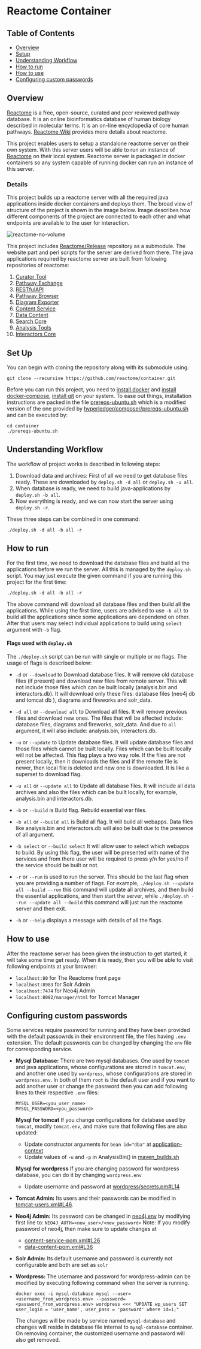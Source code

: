 # Reactome Container

## Table of Contents

- [Overview](#overview)
- [Setup](#set-up)
- [Understanding Workflow](#understanding-workflow)
- [How to run](#how-to-run)
- [How to use](#how-to-use)
- [Configuring custom passwords](#configuring-custom-passwords)

## Overview

[Reactome](http://reactome.org/) is a free, open-source, curated and peer reviewed pathway database. It is an online bioinformatics database of human biology described in molecular terms. It is an on-line encyclopedia of core human pathways. [Reactome Wiki](http://wiki.reactome.org/index.php/Main_Page) provides more details about reactome. 

This project enables users to setup a standalone reactome server on their own system. With this server users will be able to run an instance of [Reactome](http://reactome.org/) on their local system. Reactome server is packaged in  docker containers so any system capable of running docker can run an instance of this server.

### Details

This project builds up a reactome server with all the required java applications inside docker containers and deploys them. The broad view of structure of the project is shown in the image below. Image describes how different components of the project are connected to each other and what endpoints are available to the user for interaction. 

![reactome-no-volume](https://user-images.githubusercontent.com/13914634/29534781-e3810f10-86d4-11e7-92f0-f800b7598a65.png)

This project includes [Reactome/Release](https://github.com/reactome/Release/) repository as a submodule. The website part and perl scripts for the server are derived from there. The java applications required by reactome server are built from following repositories of reactome:

1. [Curator Tool](https://github.com/reactome/CuratorTool)
2. [Pathway Exchange](https://github.com/reactome/Pathway-Exchange)
3. [RESTfulAPI](https://github.com/reactome/RESTfulAPI)
4. [Pathway Browser](https://github.com/reactome-pwp/browser)
5. [Diagram Exporter](https://github.com/reactome-pwp/diagram-exporter)
6. [Content Service](https://github.com/reactome/content-service)
7. [Data Content](https://github.com/reactome/data-content)
8. [Search Core](https://github.com/reactome/search-core)
9. [Analysis Tools](https://github.com/reactome/AnalysisTools)
10. [Interactors Core](https://github.com/reactome-pwp/interactors-core)



## Set Up

You can begin with cloning the repository along with its submodule using:

```
git clone --recursive https://github.com/reactome/container.git
```

Before you can run this project, you need to [install docker](https://docs.docker.com/engine/installation/) and [install docker-compose](https://docs.docker.com/compose/install/), [install git](https://git-scm.com/book/en/v2/Getting-Started-Installing-Git) on your system. To ease out things, installation instructions are packed in the file [prereqs-ubuntu.sh](https://github.com/reactome/container/blob/master/prereqs-ubuntu.sh) which is a modified version of the one provided by [hyperledger/composer/prereqs-ubuntu.sh](https://hyperledger.github.io/composer/prereqs-ubuntu.sh) and can be executed by:

```
cd container
./prereqs-ubuntu.sh
```

## Understanding Workflow

The workflow of project works is described in following steps:

1. Download data and archives: First of all we need to get database files ready. These are downloaded by `deploy.sh -d all` or `deploy.sh -u all`.
2. When database is ready, we need to build java-applications by `deploy.sh -b all`.
3. Now everything is ready, and we can now start the server using `deploy.sh -r`.

These three steps can be combined in one command: 

```
./deploy.sh -d all -b all -r
```

## How to run

For the first time, we need to download the database files and build all the applications before we run the server. All this is managed by the `deploy.sh` script. You may just execute the given command if you are running this project for the first time:

```
./deploy.sh -d all -b all -r
```

The above command will download all database files and then build all the applications. While using the first time, users are advised to use `-b all` to build all the applications since some applications are dependend on other. After that users may select individual applications to build using `select` argument with `-b` flag.

#### Flags used with `deploy.sh`

The `./deploy.sh` script can be run with single or multiple or no flags. The usage of flags is described below:

 - `-d` or `--download` to Download database files. It will remove old database files (if present) and download new files from remote server. This will not include those files which can be built locally (analysis.bin and interactors.db). It will download only these files: database files (neo4j db and tomcat db ), diagrams and fireworks and solr_data.

 - `-d all` or `--download all` to Download all files. It will remove previous files and download new ones. The files that will be affected include: database files, diagrams and fireworks, solr_data. And due to `all` argument, it will also include: analysis.bin, interactors.db.

  -  `-u` or `--update` to Update database files. It will update database files and those files which cannot be built locally. Files which can be built locally will not be affected. This flag plays a two way role. If the files are not present locally, then it downloads the files and if the remote file is newer, then local file is deleted and new one is downloaded. It is like a superset to download flag.

 -  `-u all` or `--update all` to Update all database files. It will include all data archives and also the files which can be built locally, for example, analysis.bin and interactors.db.

 - `-b` or `--build`  is Build flag. Rebuild essential war files.
 
 - `-b all` or `--build all` is Build all flag. It will build all webapps. Data files like analysis.bin and interactors.db will also be built due to the presence of all argument.

 - `-b select` or `--build select` It will allow user to select which webapps to build. By using this flag, the user will be presented with name of the services and from there user will be required to press y/n for yes/no if the service should be built or not.
 
- `-r` or `--run` is used to run the server. This should be the last flag when you are providing a number of flags. For example, `./deploy.sh --update all --build --run` this command will update all archives, and then build the essential applications, and then start the server, while `./deploy.sh --run --update all --build` this command will just run the reactome server and then exit.

- `-h` or `--help` displays a message with details of all the flags.

## How to use

After the reactome server has been given the instruction to get started, it will take some time get ready. When it is ready, then you will be able to visit following endpoints at your browser:

-   `localhost:80` for The Reactome front page
-   `localhost:8983` for Solr Admin
-   `localhost:7474` for Neo4j Admin
-   `localhost:8082/manager/html` for Tomcat Manager

## Configuring custom passwords

Some services require password for running and they have been provided with the default passowrds in their environment file, the files having `.env` extension. The default passwords can be changed by changing the `env` file for corresponding service.

- **Mysql Database:** There are two mysql databases. One used by `tomcat` and java applications, whose configurations are stored in `tomcat.env`, and another one used by `wordpress`, whose configurations are stored in `wordpress.env`. In both of them `root` is the default user and if you want to add another user or change the password then you can add following lines to their respective `.env` files:

  ```
  MYSQL_USER=<you_user_name>
  MYSQL_PASSWORD=<you_password>
  ```

  **Mysql for tomcat** If you change configurations for database used by `tomcat`, modify `tomcat.env`, and make sure that following files are also updated:
  - Update constructor arguments for `bean id="dba"` at  [application-context](https://github.com/reactome/container/blob/master/java-application-builder/mounts/applicationContext.xml#L14)
  - Update values of `-u` and `-p` in AnalysisBin() in [maven_builds.sh](https://github.com/reactome/container/blob/master/java-application-builder/maven_builds.sh#L89)
 
  **Mysql for wordpress** If you are changing password for wordpress database, you can do it by changing `wordpress.env`
   - Update username and password at [wordpress/secrets.pm#L14](https://github.com/reactome/container/blob/develop/wordpress/Secrets.pm#L14)

- **Tomcat Admin:** Its users and their passwords can be modified in [tomcat-users.xml#L46](https://github.com/reactome/container/blob/master/tomcat/tomcat-users.xml#L46).

- **Neo4j Admin:** Its password can be changed in [neo4j.env](https://github.com/reactome/container/blob/master/neo4j.env#L1) by modifying first line to: `NEO4J_AUTH=<new_user>/<new_password>`
Note: If you modify password of neo4j, then make sure to update changes at 
   - [content-service-pom.xml#L26](https://github.com/reactome/container/blob/master/java-application-builder/mounts/content-service-pom.xml#L26)
   - [data-content-pom.xml#L36](https://github.com/reactome/container/blob/master/java-application-builder/mounts/data-content-pom.xml#L36)

- **Solr Admin:**  Its default username and password is currently not configurable and both are set as `solr`

- **Wordpress:** The username and password for wordpress-admin can be modified by executing following command when the server is running.

  ```
  docker exec -i mysql-database mysql --user=<username_from_wordpress.env> --password=<password_from_wordpress.env> wordpress <<< "UPDATE wp_users SET user_login = 'user_name', user_pass = 'password' where id=1;"
  ```

  The changes will be made by service named `mysql-database` and changes will reside in database file internal to `mysql-database` container. On removing container, the customized username and password will also get removed.
